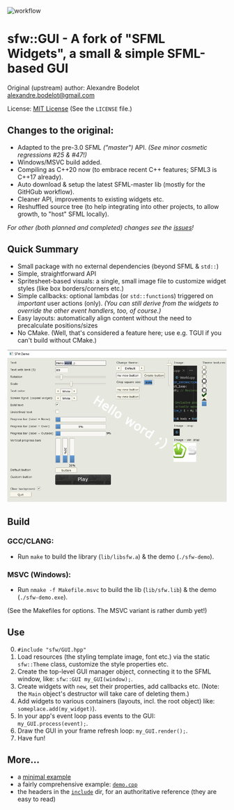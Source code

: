 ![workflow](https://github.com/xparq/sfw/actions/workflows/ci.yml/badge.svg)

sfw::GUI - A fork of "SFML Widgets", a small & simple SFML-based GUI
====================================================================

Original (upstream) author: Alexandre Bodelot <alexandre.bodelot@gmail.com>

License: [MIT License](http://opensource.org/licenses/MIT) (See the `LICENSE` file.)

## Changes to the original:

- Adapted to the pre-3.0 SFML _("master")_ API. _(See minor cosmetic regressions #25 & #47!)_
- Windows/MSVC build added.
- Compiling as C++20 now (to embrace recent C++ features; SFML3 is C++17 already).
- Auto download & setup the latest SFML-master lib (mostly for the GitHGub workflow).
- Cleaner API, improvements to existing widgets etc.
- Reshuffled source tree (to help integrating into other projects, to allow growth, to "host" SFML locally).

_For other (both planned and completed) changes see the [issues](https://github.com/xparq/sfw/issues)!_

## Quick Summary

- Small package with no external dependencies (beyond SFML & `std::`)
- Simple, straightforward API
- Spritesheet-based visuals: a single, small image file to customize widget styles (like box borders/corners etc.)
- Simple callbacks: optional lambdas (or `std::function`s) triggered on _important_ user actions (only).
  _(You can still derive from the widgets to override the other event handlers, too, of course.)_
- Easy layouts: automatically align content without the need to precalculate positions/sizes
- No CMake. (Well, that's considered a feature here; use e.g. TGUI if you can't build without CMake.)


![screenshot](doc/demo-screenshot-3.png)


## Build

### GCC/CLANG:

- Run `make` to build the library (`lib/libsfw.a`) & the demo (`./sfw-demo`).

### MSVC (Windows):

- Run `nmake -f Makefile.msvc` to build the lib (`lib/sfw.lib`) & the demo (`./sfw-demo.exe`).

(See the Makefiles for options. The MSVC variant is rather dumb yet!)


## Use

0. `#include "sfw/GUI.hpp"`
1. Load resources (the styling template image, font etc.) via the static `sfw::Theme` class,
   customize the style properties etc.
2. Create the top-level GUI manager object, connecting it to the SFML window, like: `sfw::GUI my_GUI(window);`.
3. Create widgets with `new`, set their properties, add callbacks etc.
   (Note: the `Main` object's destructor will take care of deleting them.)
4. Add widgets to various containers (layouts, incl. the root object) like: `someplace.add(my_widget)`).
5. In your app's event loop pass events to the GUI: `my_GUI.process(event);`.
6. Draw the GUI in your frame refresh loop: `my_GUI.render();`.
7. Have fun!

## More...

* a [minimal example](doc/minimal_example.cpp)
* a fairly comprehensive example: [`demo.cpp`](src/demo.cpp)
* the headers in the [`include`](include/sfw) dir, for an authoritative reference (they are easy to read)

